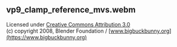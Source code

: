 ## vp9_clamp_reference_mvs.webm

Licensed under [Creative Commons Attribution 3.0](http://creativecommons.org/licenses/by/3.0/)\
(c) copyright 2008, Blender Foundation / [www.bigbuckbunny.org](https://www.bigbuckbunny.org)
